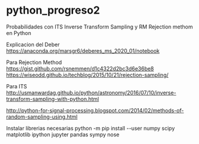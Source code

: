 # python_progreso2
Probabilidades con ITS Inverse Transform Sampling y RM Rejection methom en Python

Explicacion del Deber
https://anaconda.org/marsgr6/deberes_ms_2020_01/notebook

Para Rejection Method 
https://gist.github.com/rsnemmen/d1c4322d2bc3d6e36be8
https://wiseodd.github.io/techblog/2015/10/21/rejection-sampling/


Para ITS 
http://usmanwardag.github.io/python/astronomy/2016/07/10/inverse-transform-sampling-with-python.html


http://python-for-signal-processing.blogspot.com/2014/02/methods-of-random-sampling-using.html

Instalar librerias necesarias
python -m pip install --user numpy scipy matplotlib ipython jupyter pandas sympy nose